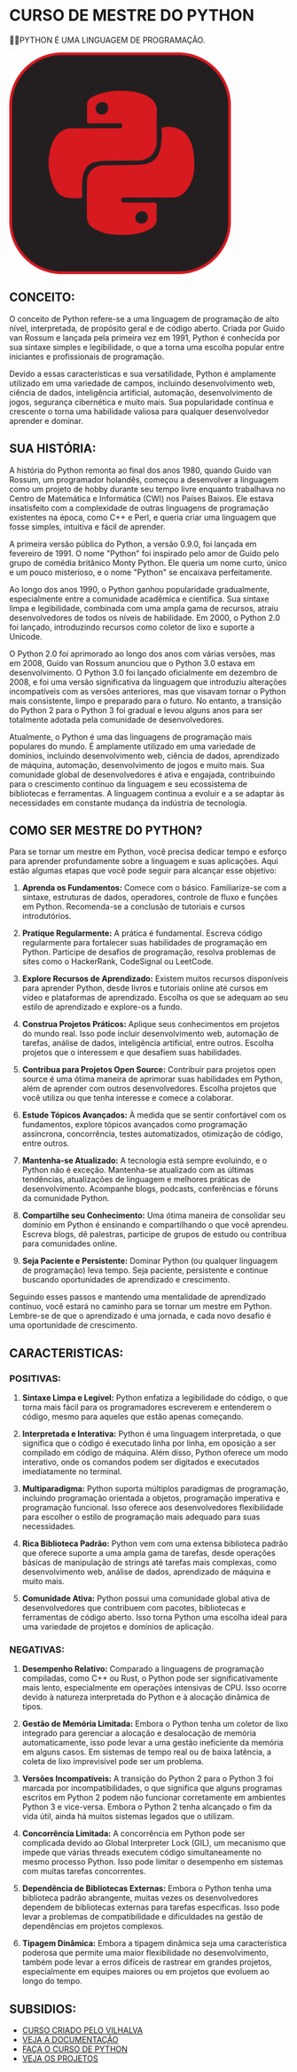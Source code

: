 # CURSO DE MESTRE DO PYTHON
👨‍⚖️PYTHON É UMA LINGUAGEM DE PROGRAMAÇÃO.

<img src="FOTO.png" align="center" width="400"> <br>

## CONCEITO:
O conceito de Python refere-se a uma linguagem de programação de alto nível, interpretada, de propósito geral e de código aberto. Criada por Guido van Rossum e lançada pela primeira vez em 1991, Python é conhecida por sua sintaxe simples e legibilidade, o que a torna uma escolha popular entre iniciantes e profissionais de programação.

Devido a essas características e sua versatilidade, Python é amplamente utilizado em uma variedade de campos, incluindo desenvolvimento web, ciência de dados, inteligência artificial, automação, desenvolvimento de jogos, segurança cibernética e muito mais. Sua popularidade contínua e crescente o torna uma habilidade valiosa para qualquer desenvolvedor aprender e dominar.

## SUA HISTÓRIA:
A história do Python remonta ao final dos anos 1980, quando Guido van Rossum, um programador holandês, começou a desenvolver a linguagem como um projeto de hobby durante seu tempo livre enquanto trabalhava no Centro de Matemática e Informática (CWI) nos Países Baixos. Ele estava insatisfeito com a complexidade de outras linguagens de programação existentes na época, como C++ e Perl, e queria criar uma linguagem que fosse simples, intuitiva e fácil de aprender.

A primeira versão pública do Python, a versão 0.9.0, foi lançada em fevereiro de 1991. O nome "Python" foi inspirado pelo amor de Guido pelo grupo de comédia britânico Monty Python. Ele queria um nome curto, único e um pouco misterioso, e o nome "Python" se encaixava perfeitamente.

Ao longo dos anos 1990, o Python ganhou popularidade gradualmente, especialmente entre a comunidade acadêmica e científica. Sua sintaxe limpa e legibilidade, combinada com uma ampla gama de recursos, atraiu desenvolvedores de todos os níveis de habilidade. Em 2000, o Python 2.0 foi lançado, introduzindo recursos como coletor de lixo e suporte a Unicode.

O Python 2.0 foi aprimorado ao longo dos anos com várias versões, mas em 2008, Guido van Rossum anunciou que o Python 3.0 estava em desenvolvimento. O Python 3.0 foi lançado oficialmente em dezembro de 2008, e foi uma versão significativa da linguagem que introduziu alterações incompatíveis com as versões anteriores, mas que visavam tornar o Python mais consistente, limpo e preparado para o futuro. No entanto, a transição do Python 2 para o Python 3 foi gradual e levou alguns anos para ser totalmente adotada pela comunidade de desenvolvedores.

Atualmente, o Python é uma das linguagens de programação mais populares do mundo. É amplamente utilizado em uma variedade de domínios, incluindo desenvolvimento web, ciência de dados, aprendizado de máquina, automação, desenvolvimento de jogos e muito mais. Sua comunidade global de desenvolvedores é ativa e engajada, contribuindo para o crescimento contínuo da linguagem e seu ecossistema de bibliotecas e ferramentas. A linguagem continua a evoluir e a se adaptar às necessidades em constante mudança da indústria de tecnologia.

## COMO SER MESTRE DO PYTHON?
Para se tornar um mestre em Python, você precisa dedicar tempo e esforço para aprender profundamente sobre a linguagem e suas aplicações. Aqui estão algumas etapas que você pode seguir para alcançar esse objetivo:

1. **Aprenda os Fundamentos:** Comece com o básico. Familiarize-se com a sintaxe, estruturas de dados, operadores, controle de fluxo e funções em Python. Recomenda-se a conclusão de tutoriais e cursos introdutórios.

2. **Pratique Regularmente:** A prática é fundamental. Escreva código regularmente para fortalecer suas habilidades de programação em Python. Participe de desafios de programação, resolva problemas de sites como o HackerRank, CodeSignal ou LeetCode.

3. **Explore Recursos de Aprendizado:** Existem muitos recursos disponíveis para aprender Python, desde livros e tutoriais online até cursos em vídeo e plataformas de aprendizado. Escolha os que se adequam ao seu estilo de aprendizado e explore-os a fundo.

4. **Construa Projetos Práticos:** Aplique seus conhecimentos em projetos do mundo real. Isso pode incluir desenvolvimento web, automação de tarefas, análise de dados, inteligência artificial, entre outros. Escolha projetos que o interessem e que desafiem suas habilidades.

5. **Contribua para Projetos Open Source:** Contribuir para projetos open source é uma ótima maneira de aprimorar suas habilidades em Python, além de aprender com outros desenvolvedores. Escolha projetos que você utiliza ou que tenha interesse e comece a colaborar.

6. **Estude Tópicos Avançados:** À medida que se sentir confortável com os fundamentos, explore tópicos avançados como programação assíncrona, concorrência, testes automatizados, otimização de código, entre outros.

7. **Mantenha-se Atualizado:** A tecnologia está sempre evoluindo, e o Python não é exceção. Mantenha-se atualizado com as últimas tendências, atualizações de linguagem e melhores práticas de desenvolvimento. Acompanhe blogs, podcasts, conferências e fóruns da comunidade Python.

8. **Compartilhe seu Conhecimento:** Uma ótima maneira de consolidar seu domínio em Python é ensinando e compartilhando o que você aprendeu. Escreva blogs, dê palestras, participe de grupos de estudo ou contribua para comunidades online.

9. **Seja Paciente e Persistente:** Dominar Python (ou qualquer linguagem de programação) leva tempo. Seja paciente, persistente e continue buscando oportunidades de aprendizado e crescimento.

Seguindo esses passos e mantendo uma mentalidade de aprendizado contínuo, você estará no caminho para se tornar um mestre em Python. Lembre-se de que o aprendizado é uma jornada, e cada novo desafio é uma oportunidade de crescimento.

## CARACTERISTICAS:
### POSITIVAS:
1. **Sintaxe Limpa e Legível:** Python enfatiza a legibilidade do código, o que torna mais fácil para os programadores escreverem e entenderem o código, mesmo para aqueles que estão apenas começando.

2. **Interpretada e Interativa:** Python é uma linguagem interpretada, o que significa que o código é executado linha por linha, em oposição a ser compilado em código de máquina. Além disso, Python oferece um modo interativo, onde os comandos podem ser digitados e executados imediatamente no terminal.

3. **Multiparadigma:** Python suporta múltiplos paradigmas de programação, incluindo programação orientada a objetos, programação imperativa e programação funcional. Isso oferece aos desenvolvedores flexibilidade para escolher o estilo de programação mais adequado para suas necessidades.

4. **Rica Biblioteca Padrão:** Python vem com uma extensa biblioteca padrão que oferece suporte a uma ampla gama de tarefas, desde operações básicas de manipulação de strings até tarefas mais complexas, como desenvolvimento web, análise de dados, aprendizado de máquina e muito mais.

5. **Comunidade Ativa:** Python possui uma comunidade global ativa de desenvolvedores que contribuem com pacotes, bibliotecas e ferramentas de código aberto. Isso torna Python uma escolha ideal para uma variedade de projetos e domínios de aplicação.

### NEGATIVAS:
1. **Desempenho Relativo:** Comparado a linguagens de programação compiladas, como C++ ou Rust, o Python pode ser significativamente mais lento, especialmente em operações intensivas de CPU. Isso ocorre devido à natureza interpretada do Python e à alocação dinâmica de tipos.

2. **Gestão de Memória Limitada:** Embora o Python tenha um coletor de lixo integrado para gerenciar a alocação e desalocação de memória automaticamente, isso pode levar a uma gestão ineficiente da memória em alguns casos. Em sistemas de tempo real ou de baixa latência, a coleta de lixo imprevisível pode ser um problema.

3. **Versões Incompatíveis:** A transição do Python 2 para o Python 3 foi marcada por incompatibilidades, o que significa que alguns programas escritos em Python 2 podem não funcionar corretamente em ambientes Python 3 e vice-versa. Embora o Python 2 tenha alcançado o fim da vida útil, ainda há muitos sistemas legados que o utilizam.

4. **Concorrência Limitada:** A concorrência em Python pode ser complicada devido ao Global Interpreter Lock (GIL), um mecanismo que impede que várias threads executem código simultaneamente no mesmo processo Python. Isso pode limitar o desempenho em sistemas com muitas tarefas concorrentes.

5. **Dependência de Bibliotecas Externas:** Embora o Python tenha uma biblioteca padrão abrangente, muitas vezes os desenvolvedores dependem de bibliotecas externas para tarefas específicas. Isso pode levar a problemas de compatibilidade e dificuldades na gestão de dependências em projetos complexos.

6. **Tipagem Dinâmica:** Embora a tipagem dinâmica seja uma característica poderosa que permite uma maior flexibilidade no desenvolvimento, também pode levar a erros difíceis de rastrear em grandes projetos, especialmente em equipes maiores ou em projetos que evoluem ao longo do tempo.

## SUBSIDIOS:
- [CURSO CRIADO PELO VILHALVA](https://github.com/VILHALVA)
- [VEJA A DOCUMENTAÇÃO](https://docs.python.org/3/)
- [FAÇA O CURSO DE PYTHON](https://github.com/VILHALVA/CURSO-DE-PYTHON)
- [VEJA OS PROJETOS](https://github.com/VILHALVA?tab=repositories&q=topic:PYTHON)


